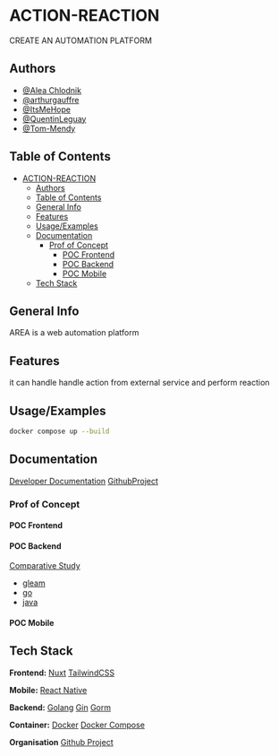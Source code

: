 # ACTION-REACTION

CREATE AN AUTOMATION PLATFORM

## Authors

- [@Alea Chlodnik](https://www.github.com/AleaChlodnik)
- [@arthurgauffre](https://github.com/arthurgauffre)
- [@ItsMeHope](https://github.com/ItsMeHope)
- [@QuentinLeguay](https://www.github.com/QuentinLeguay)
- [@Tom-Mendy](https://www.github.com/Tom-Mendy)

## Table of Contents

- [ACTION-REACTION](#action-reaction)
  - [Authors](#authors)
  - [Table of Contents](#table-of-contents)
  - [General Info](#general-info)
  - [Features](#features)
  - [Usage/Examples](#usageexamples)
  - [Documentation](#documentation)
    - [Prof of Concept](#prof-of-concept)
      - [POC Frontend](#poc-frontend)
      - [POC Backend](#poc-backend)
      - [POC Mobile](#poc-mobile)
  - [Tech Stack](#tech-stack)

## General Info

AREA is a web automation platform

## Features

it can handle handle action from external service and perform reaction

## Usage/Examples

```bash
docker compose up --build
```

## Documentation

[Developer Documentation](./docs/developerDocumentation.md)
[GithubProject](https://github.com/orgs/Epitouche/projects/1/views/1)

### Prof of Concept

#### POC Frontend

#### POC Backend

[Comparative Study](poc/backend/README.md)

- [gleam](poc/backend/gleam/doc.md)
- [go](poc/backend/go/doc.md)
- [java](poc/backend/java/doc.md)

#### POC Mobile

## Tech Stack

**Frontend:** [Nuxt](https://nuxt.com/) [TailwindCSS](https://tailwindcss.com/)

**Mobile:** [React Native](https://reactnative.dev/)

**Backend:** [Golang](https://golang.google.cn/) [Gin](https://gin-gonic.com) [Gorm](https://gorm.io/)

**Container:** [Docker](https://www.docker.com/) [Docker Compose](https://docs.docker.com/compose/)

**Organisation** [Github Project](https://docs.github.com/en/issues/planning-and-tracking-with-projects/learning-about-projects/about-projects)
